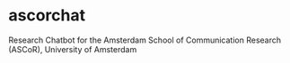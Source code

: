 # ascorchat
Research Chatbot for the Amsterdam School of Communication Research (ASCoR), University of Amsterdam

